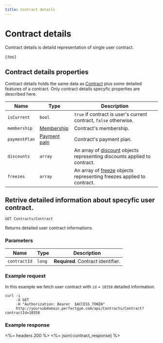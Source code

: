 ```yaml
---
title: Contract details
---
```


# Contract details

Contract details is detaild representation of single user contract. 

{:toc}


## <a name="properties"></a>Contract details properties

Contract details holds the same data as [Contract][ContractProperties] plus some detailed features of a contract.
Only contract details specyfic properties are described here.


Name        	| Type    						| Description
----------------|-------------------------------|----------------------
`isCurrent`		|`bool`							| `true` if contract is user's current contract, `false` otherwise.
`membership`   	|[Membership][Membership]   	| Contract's membership.
`paymentPlan`   |[Payment paln][PaymentPlan]   	| Contract's payment plan.
`discounts`		|`array`						| An array of [discount][Discount] objects representing discounts applied to contract.
`freezes`		|`array`						| An array of [freeze][Freeze] objects representing freezes applied to contract.



## Retrive detailed information about specyfic user contract.

    GET Contracts/Contract

Returns detailed user contract informations.


### Parameters

Name            | Type       | Description
----------------|------------|------------------------
`contractId`    |`long`      | **Required**. Contract identifier.



### Example request

In this example we fetch user contract with `id` = `10358` detailed information.

``` command-line
curl -i 
     -X GET 
     -H "Authorization: Bearer  $ACCESS_TOKEN"  
     http://yoursubdomain.perfectgym.com/api/Contracts/Contract?contractId=10358    	
```


### Example response

<%= headers 200 %>
<%= json(:contract_response) %>



[ContractProperties]: /api/contracts/contracts#properties 
[Membership]: /api/memberships/memberships#properties
[PaymentPlan]: /api/paymentplans/paymentplans#properties
[Discount]: /api/paymentplans/discounts#properties
[Freeze]: /appendix/datatypes/contractfreeze

